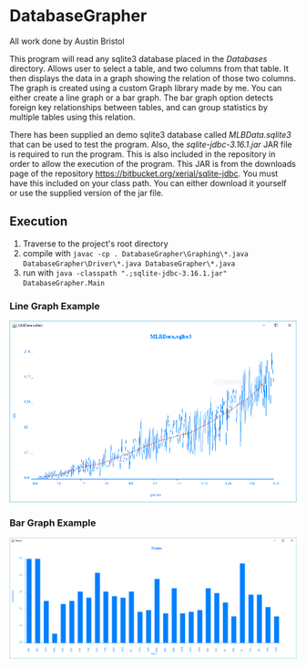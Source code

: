# DatabaseGrapher

All work done by Austin Bristol

This program will read any sqlite3 database placed in the *Databases* directory.
Allows user to select a table, and two columns from that table.
It then displays the data in a graph showing the relation of those two columns.
The graph is created using a custom Graph library made by me. You can either
create a line graph or a bar graph. The bar graph option detects foreign key
relationships between tables, and can group statistics by multiple tables using
this relation.

There has been supplied an demo sqlite3 database called *MLBData.sqlite3* that
can be used to test the program. Also, the *sqlite-jdbc-3.16.1.jar* JAR file is
required to run the program. This is also included in the repository in order
to allow the execution of the program. This JAR is from the downloads page of
the repository https://bitbucket.org/xerial/sqlite-jdbc. You must have this
included on your class path. You can either download it yourself or use the
supplied version of the jar file.

## Execution

  1. Traverse to the project's root directory
  2. compile with `javac -cp . DatabaseGrapher\Graphing\*.java DatabaseGrapher\Driver\*.java DatabaseGrapher\*.java`
  3. run with `java -classpath ".;sqlite-jdbc-3.16.1.jar" DatabaseGrapher.Main`

### Line Graph Example

![alt text](https://github.com/bristola/DatabaseGrapher/blob/master/ExampleOutput/LineGraph.PNG "Line Graph")

### Bar Graph Example

![alt text](https://github.com/bristola/DatabaseGrapher/blob/master/ExampleOutput/BarGraph.PNG "Bar Graph")

